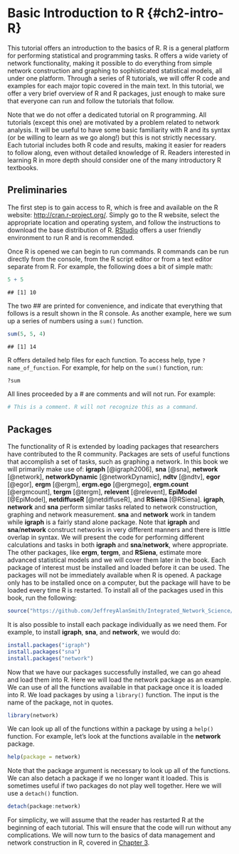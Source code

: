 # Basic Introduction to R {#ch2-intro-R}

This tutorial offers an introduction to the basics of R. R is a general platform for performing statistical and programming tasks. R offers a wide variety of network functionality, making it possible to do everything from simple network construction and graphing to sophisticated statistical models, all under one platform. Through a series of R tutorials, we will offer R code and examples for each major topic covered in the main text. In this tutorial, we offer a very brief overview of R and R packages, just enough to make sure that everyone can run and follow the tutorials that follow.

Note that we do not offer a dedicated tutorial on R programming. All tutorials (except this one) are motivated by a problem related to network analysis. It will be useful to have some basic familiarity with R and its syntax (or be willing to learn as we go along!) but this is not strictly necessary. Each tutorial includes both R code and results, making it easier for readers to follow along, even without detailed knowledge of R. Readers interested in learning R in more depth should consider one of the many introductory R textbooks.

## Preliminaries
The first step is to gain access to R, which is free and available on the R website: http://cran.r-project.org/. Simply go to the R website, select the appropriate location and operating system, and follow the instructions to download the base distribution of R. [RStudio](https://rstudio.com/) offers a user friendly environment to run R and is recommended. 

Once R is opened we can begin to run commands. R commands can be run directly from the console, from the R script editor or from a text editor separate from R. For example, the following does a bit of simple math:


```r
5 + 5
```

```
## [1] 10
```

The two ## are printed for convenience, and indicate that everything that follows is a result shown in the R console. As another example, here we sum up a series of numbers using a `sum()` function.


```r
sum(5, 5, 4)
```

```
## [1] 14
```

R offers detailed help files for each function. To access help, type `?name_of_function`. For example, for help on the `sum()` function, run:


```r
?sum
```

All lines proceeded by a # are comments and will not run. For example: 

```r
# This is a comment. R will not recognize this as a command.
```

## Packages
The functionality of R is extended by loading packages that researchers have contributed to the R community. Packages are sets of useful functions that accomplish a set of tasks, such as graphing a network. In this book we will primarily make use of: **igraph** [@igraph2006], **sna** [@sna], **network** [@network], **networkDynamic** [@networkDynamic], **ndtv** [@ndtv], **egor** [@egor], **ergm** [@ergm], **ergm.ego** [@ergmego], **ergm.count** [@ergmcount], **tergm** [@tergm], **relevent** [@relevent], **EpiModel** [@EpiModel], **netdiffuseR** [@netdiffuseR], and **RSiena** [@RSiena]. **igraph**, **network** and **sna** perform similar tasks related to network construction, graphing and network measurement. **sna** and **network** work in tandem while **igraph** is a fairly stand alone package. Note that **igraph** and **sna**/**network** construct networks in very different manners and there is little overlap in syntax. We will present the code for performing different calculations and tasks in both **igraph** and **sna**/**network**, where appropriate. The other packages, like **ergm**, **tergm**, and **RSiena**, estimate more advanced statistical models and we will cover them later in the book. Each package of interest must be installed and loaded before it can be used. The packages will not be immediately available when R is opened. A package only has to be installed once on a computer, but the package will have to be loaded every time R is restarted. To install all of the packages used in this book, run the following:




```r
source("https://github.com/JeffreyAlanSmith/Integrated_Network_Science/raw/master/R/setup.R")
```

It is also possible to install each package individually as we need them. For example, to install **igraph**, **sna**, and **network**, we would do:


```r
install.packages("igraph")
install.packages("sna")
install.packages("network")
```

Now that we have our packages successfully installed, we can go ahead and load them into R. Here we will load the network package as an example. We can use of all the functions available in that package once it is loaded into R. We load packages by using a `library()` function. The input is the name of the package, not in quotes. 


```r
library(network)
```

We can look up all of the functions within a package by using a `help()` function. For example, let’s look at the functions available in the **network** package.


```r
help(package = network)
```

Note that the package argument is necessary to look up all of the functions. We can also detach a package if we no longer want it loaded. This is sometimes useful if two packages do not play well together. Here we will use a `detach()` function.


```r
detach(package:network)
```

For simplicity, we will assume that the reader has restarted R at the beginning of each tutorial. This will ensure that the code will run without any complications. We will now turn to the basics of data management and network construction in R, covered in [Chapter 3](#ch3-Network-Data-R).

